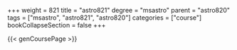 +++
weight = 821
title = "astro821"
degree = "msastro"
parent = "astro820"
tags = ["msastro", "astro821", "astro820"]
categories = ["course"]
bookCollapseSection = false
+++

{{< genCoursePage >}}

